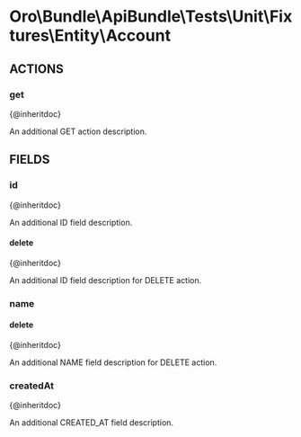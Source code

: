 # Oro\Bundle\ApiBundle\Tests\Unit\Fixtures\Entity\Account

## ACTIONS

### get

{@inheritdoc}

An additional GET action description.

## FIELDS

### id

{@inheritdoc}

An additional ID field description.

#### delete

{@inheritdoc}

An additional ID field description for DELETE action.

### name

#### delete

{@inheritdoc}

An additional NAME field description for DELETE action.

### createdAt

{@inheritdoc}

An additional CREATED_AT field description.
